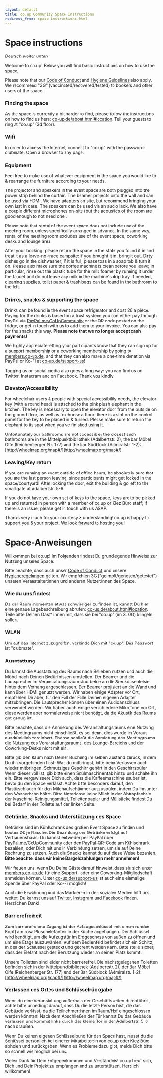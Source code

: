 ```yaml
---
layout: default
title: co.up Community Space Instructions
redirect_from: space-instructions.html
---
```


<h1>
  Space instructions
</h1>

<em>Deutsch weiter unten</em>

Welcome to co.up! Below you will find basic instructions on how to use the space.

Please note that our [Code of Conduct](https://co-up.de/code-of-conduct/) and [Hygiene Guidelines](https://co-up.de/hygiene-safety-guidelines/) also apply. We recommend "3G" (vaccinated/recovered/tested) to bookers and other users of the space.

### Finding the space
As the space is currently a bit harder to find, please follow the instructions on how to find us here: [co-up.de/about.html#location](http://co-up.de/about.html#location). Tell your guests to ring at "co.up" (3d floor).

### Wifi
In order to access the Internet, connect to "co.up" with the password: clubmate. Open a browser to any page.

### Equipment
Feel free to make use of whatever equipment in the space you would like to & rearrange the furniture according to your needs.

The projector and speakers in the event space are both plugged into the power strip behind the curtain. The beamer projects onto the wall and can be used via HDMI. We have adapters on site, but recommend bringing your own just in case.
The speakers can be used via an audio jack. We also have a couple different microphones on-site (but the acoustics of the room are good enough to not need one).

Please note that rental of the event space does not include use of the meeting room, unless specifically arranged in advance. In the same way, rental of the meeting room excludes use of the event space, coworking desks and lounge area.

After your booking, please return the space in the state you found it in and treat it as a leave-no-trace campsite: if you brought it in, bring it out. Dirty dishes go in the dishwasher; if it is full, please toss in a soap tab & turn it on. Please also make sure the coffee machine is clean before you leave; in particular, rinse out the plastic tube for the milk foamer by running it under the faucet and do not leave any milk in the machine's drip tray. If needed, cleaning supplies, toilet paper & trash bags can be found in the bathroom to the left.

### Drinks, snacks & supporting the space

Drinks can be found in the event space refrigerator and cost 2€ a piece. Paying for the drinks is based on a trust system: you can either pay through PayPal via [PayPal.me/CoUpCommunity](http://paypal.me/CoUpCommunity) or the QR code posted on the fridge, or get in touch with us to add them to your invoice. You can also pay for the snacks this way. **Please note that we no longer accept cash payments!**

We highly appreciate letting your participants know that they can sign up for a support membership or a coworking membership by going to [members.co-up.de](http://members.co-up.de), and that they can also make a one-time donation via PayPal or Ko-Fi at [co-up.de/support-us](http://co-up.de/support-us)!

Tagging us on social media also goes a long way: you can find us on [Twitter](http://twitter.com/co_up), [Instagram](http://instagram.com/co_up_de) and on [Facebook](https://www.facebook.com/co.up.community/). Thank you kindly!


### Elevator/Accessibility

For wheelchair users & people with special accessibility needs, the elevator key (with a round head) is attached to the pink plush elephant in the kitchen. The key is necessary to open the elevator door from the outside on the ground floor, as well as to choose a floor: there is a slot on the control panel for the key to be placed in & turned. Please make sure to return the elephant to its spot when you’ve finished using it.

Unfortunately our bathrooms are not accessible; the closest such bathrooms are in the Mittelpunktbibliothek (Adalbertstr. 2), the bar Möbel Olfe (Reichenberger Str. 177) and the bar Südblock (Admiralstr. 1-2): [http://wheelmap.org/map#/](http://wheelmap.org/map#/)


### Leaving/Key return
 
If you are running an event outside of office hours, be absolutely sure that you are the last person leaving, since participants might get locked in the space/courtyard! After locking the door, exit the building & go left to the small gate at Adalbertstr. 5-6.

If you do not have your own set of keys to the space, keys are to be picked up and returned in person with a member of co.up or Kiez Büro staff; if there is an issue, please get in touch with us ASAP.

Thanks very much for your courtesy & understanding! co.up is happy to support you & your project. We look forward to hosting you!


<h1>Space-Anweisungen</h1>

Willkommen bei co.up! Im Folgenden findest Du grundlegende Hinweise zur Nutzung unseres Space.

Bitte beachte, dass auch unser [Code of Conduct](https://co-up.de/code-of-conduct/) und unsere [Hygieneregelungen](https://co-up.de/hygiene-safety-guidelines/)  gelten. Wir empfehlen 3G ("geimpft/genesen/getestet") unseren Veranstalter:innen und anderen Nutzer:innen des Space.

### Wie du uns findest
Da der Raum momentan etwas schwieriger zu finden ist, kannst Du hier eine genaue Lagebeschreibung abrufen: [co-up.de/about.html#location](http://co-up.de/about.html#location). Teile bitte Deinen Gäst* innen mit, dass sie bei "co.up" (im 3. OG) klingeln sollen.

### WLAN
Um auf das Internet zuzugreifen, verbinde Dich mit "co.up". Das Passwort ist "clubmate".

### Ausstattung
Du kannst die Ausstattung des Raums nach Belieben nutzen und auch die Möbel nach Deinen Bedürfnissen umstellen. Der Beamer und die Lautsprecher im Veranstaltungsraum sind beide an die Steckdosenleiste hinter dem Vorhang angeschlossen. Der Beamer projiziert an die Wand und kann über HDMI genutzt werden. Wir haben einige Adapter vor Ort, empfehlen Dir aber, für den Fall der Fälle Deinen eigenen Adapter mitzubringen. Die Lautsprecher können über einen Audioanschluss verwendet werden. Wir haben auch einige verschiedene Mikrofone vor Ort, diese werden aber normalerweise nicht benötigt, da die Akustik des Raums gut genug ist.

Bitte beachte, dass die Anmietung des Veranstaltungsraums eine Nutzung des Meetingraums nicht einschließt, es sei denn, dies wurde im Voraus ausdrücklich vereinbart. Ebenso schließt die Anmietung des Meetingraums die Nutzung des Veranstaltungsraums, des Lounge-Bereichs und der Coworking-Desks nicht mit ein.

Bitte gib den Raum nach Deiner Buchung im selben Zustand zurück, in dem Du ihn vorgefunden hast: Was du mitbringst, bitte beim Verlassen auch wieder mitbringen. Schmutziges Geschirr gehört in den Geschirrspüler. Wenn dieser voll ist, gib bitte einen Spülmaschinentab hinzu und schalte ihn ein. Bitte vergewissere Dich auch, dass die Kaffeemaschine sauber ist, bevor du den Space verlässt. Achte bitte besonders darauf, den Plastikschlauch für den Milchaufschäumer auszuspülen, indem Du ihn unter den Wasserhahn hältst. Bitte hinterlasse keine Milch in der Abtropfschale der Maschine. Reinigungsmittel, Toilettenpapier und Müllsäcke findest Du bei Bedarf in der Toilette auf der linken Seite.

### Getränke, Snacks und Unterstützung des Space
Getränke sind im Kühlschrank des großen Event Space zu finden und kosten 2€ je Flasche. Die Bezahlung der Getränke erfolgt auf Vertrauensbasis: Du kannst entweder per PayPal über [PayPal.me/CoUpCommunity](http://paypal.me/CoUpCommunity) oder den PayPal-QR-Code am Kühlschrank bezahlen, oder Dich mit uns in Verbindung setzen, um sie auf Deine Rechnung zu setzen. Auch die Snacks kannst du auf diese Weise bezahlen. **Bitte beachte, dass wir keine Bargeldzahlungen mehr annehmen!**

Wir freuen uns, wenn Du Deine Gäste darauf hinweist, dass sie sich unter [members.co-up.de](http://members.co-up.de) für eine Support- oder eine Coworking-Mitgliedschaft anmelden können. Unter [co-up.de/support-us](http://co-up.de/support-us) ist auch eine einmalige Spende über PayPal oder Ko-Fi möglich!

Auch die Erwähnung und das Markieren in den sozialen Medien hilft uns weiter: Du kannst uns auf [Twitter](http://twitter.com/co_up), [Instagram](http://instagram.com/co_up_de) und [Facebook](https://www.facebook.com/co.up.community/) finden. Herzlichen Dank!

### Barrierefreiheit
Zum barrierefreiene Zugang ist der Aufzugsschlüssel (mit einem runden Kopf) am rosa Plüschelefanten in der Küche angehangen. Der Schlüssel wird benötigt, um die Aufzugstür im Erdgeschoss von außen zu öffnen und um eine Etage auszuwählen: Auf dem Bedienfeld befindet sich ein Schlitz, in den der Schlüssel gesteckt und gedreht werden kann. Bitte stelle sicher, dass der Elefant nach der Benutzung wieder an seinen Platz kommt.

Unsere Toiletten sind leider nicht barrierefrei. Die nächstgelegenen Toiletten befinden sich in der Mittelpunktbibliothek (Adalbertstr. 2), der Bar Möbel Olfe (Reichenberger Str. 177) und der Bar Südblock (Admiralstr. 1-2): [http://wheelmap.org/map#/](http://wheelmap.org/map#/)

### Verlassen des Ortes und Schlüsselrückgabe
Wenn du eine Veranstaltung außerhalb der Geschäftszeiten durchführst, achte bitte unbedingt darauf, dass Du die letzte Person bist, die das Gebäude verlässt, da die Teilnehmer:innen im Raum/Hof eingeschlossen werden könnten! Nach dem Abschließen der Tür kannst Du das Gebäude verlassen und kommst links durch das kleine Tor in der Adalbertstr. 5-6 nach draußen.

Wenn Du keinen eigenen Schlüsselbund für den Space hast, musst du die Schlüssel persönlich bei einem:r Mitarbeiter:in von co.up oder Kiez Büro abholen und zurückgeben. Wenn es Probleme dazu gibt, melde Dich bitte so schnell wie möglich bei uns.

Vielen Dank für Dein Entgegenkommen und Verständnis! co.up freut sich, Dich und Dein Projekt zu empfangen und zu unterstützen. Herzlich willkommen!
